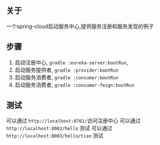 ## 关于

一个spring-cloud启动服务中心,提供服务注册和服务发现的例子

## 步骤

1. 启动注册中心, `gradle :eureka-server:bootRun`,
2. 启动服务提供者, `gradle :provider:bootRun`
3. 启动服务消费者, `gradle :consumer:bootRun`
3. 启动服务消费者, `gradle :consumer-feign:bootRun`

## 测试
可以通过 `http://localhost:8761/`访问注册中心
可以通过 `http://localhost:8002/hello` 测试
可以通过 `http://localhost:8003/hello/tian` 测试



